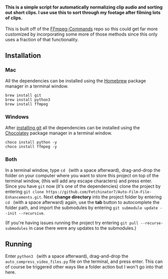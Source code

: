 #### This is a simple script for automatically normalizing clip audio and sorting out short clips. I use use this to sort through my footage after filming lots of clips.

This is built off of the [FFmpeg-Commands](https://github.com/Fetchinator7/FFmpeg-Commands) repo so this could get far more customized by incorporating some more of those methods since this only uses a fraction of that functionality.

## Installation

### Mac

All the dependencies can be installed using the [Homebrew](https://brew.sh/) package manager in a terminal window.

```shell
brew install git
brew install python3
brew install ffmpeg
```

### Windows

After [installing git](https://git-scm.com/download/win) all the dependencies can be installed using the [Chocolatey](https://chocolatey.org/install) package manager in a terminal window.

```shell
choco install python -y
choco install ffmpeg -y
```

### Both

In a terminal window, type `cd ` (with a space afterward), drag-and-drop the folder on your computer where you want to store this project on top of the terminal window, (this will add any escape characters) and press enter.
Since you have `git` now (it's one of the dependencies) clone the project by entering `git clone https://github.com/Fetchinator7/Auto-Film-File-Enhancements.git`. Next **change directory** into the project folder by entering `cd ` (with a space afterward) again, use the **tab** button to autocomplete the folder path, and import the submodules by entering `git submodule update --init --recursive`.

(If you're having issues running the project try entering `git pull --recurse-submodules` in case there were any updates to the submodules.)

## Running

Enter `python3 ` (with a space afterward), drag-and-drop the `auto_compress_video_files.py` file on the terminal, and press enter. This can of course be triggered other ways like a folder action but I won't go into that here.
